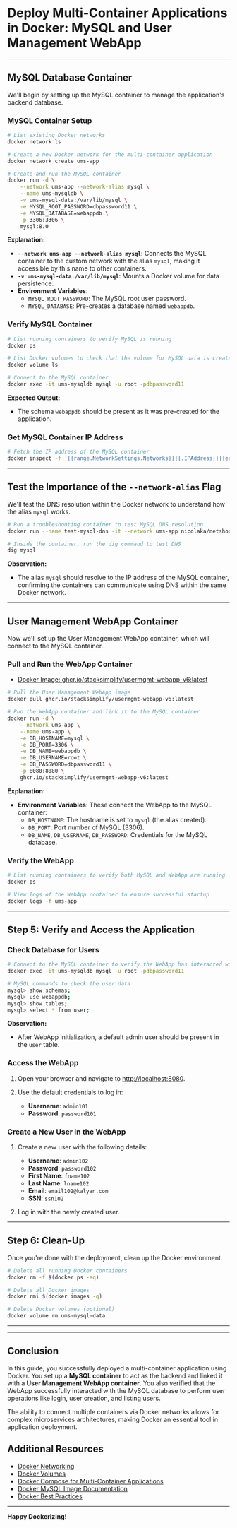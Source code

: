
# Deploy Multi-Container Applications in Docker: MySQL and User Management WebApp

---

## MySQL Database Container

We'll begin by setting up the MySQL container to manage the application's backend database.

### MySQL Container Setup

```bash
# List existing Docker networks
docker network ls

# Create a new Docker network for the multi-container application
docker network create ums-app

# Create and run the MySQL container
docker run -d \
    --network ums-app --network-alias mysql \
    --name ums-mysqldb \
    -v ums-mysql-data:/var/lib/mysql \
    -e MYSQL_ROOT_PASSWORD=dbpassword11 \
    -e MYSQL_DATABASE=webappdb \
    -p 3306:3306 \
    mysql:8.0
```

**Explanation:**

- **`--network ums-app --network-alias mysql`**: Connects the MySQL container to the custom network with the alias `mysql`, making it accessible by this name to other containers.
- **`-v ums-mysql-data:/var/lib/mysql`**: Mounts a Docker volume for data persistence.
- **Environment Variables**:
  - `MYSQL_ROOT_PASSWORD`: The MySQL root user password.
  - `MYSQL_DATABASE`: Pre-creates a database named `webappdb`.
  
### Verify MySQL Container

```bash
# List running containers to verify MySQL is running
docker ps

# List Docker volumes to check that the volume for MySQL data is created
docker volume ls

# Connect to the MySQL container
docker exec -it ums-mysqldb mysql -u root -pdbpassword11
```

**Expected Output:**

- The schema `webappdb` should be present as it was pre-created for the application.

### Get MySQL Container IP Address

```bash
# Fetch the IP address of the MySQL container
docker inspect -f '{{range.NetworkSettings.Networks}}{{.IPAddress}}{{end}}' ums-mysqldb
```

---

## Test the Importance of the `--network-alias` Flag

We'll test the DNS resolution within the Docker network to understand how the alias `mysql` works.

```bash
# Run a troubleshooting container to test MySQL DNS resolution
docker run --name test-mysql-dns -it --network ums-app nicolaka/netshoot

# Inside the container, run the dig command to test DNS
dig mysql
```

**Observation:**

- The alias `mysql` should resolve to the IP address of the MySQL container, confirming the containers can communicate using DNS within the same Docker network.

---

## User Management WebApp Container

Now we'll set up the User Management WebApp container, which will connect to the MySQL container.

### Pull and Run the WebApp Container
- [Docker Image: ghcr.io/stacksimplify/usermgmt-webapp-v6:latest](https://github.com/users/stacksimplify/packages/container/package/usermgmt-webapp-v6)
```bash
# Pull the User Management WebApp image
docker pull ghcr.io/stacksimplify/usermgmt-webapp-v6:latest

# Run the WebApp container and link it to the MySQL container
docker run -d \
    --network ums-app \
    --name ums-app \
    -e DB_HOSTNAME=mysql \
    -e DB_PORT=3306 \
    -e DB_NAME=webappdb \
    -e DB_USERNAME=root \
    -e DB_PASSWORD=dbpassword11 \
    -p 8080:8080 \
    ghcr.io/stacksimplify/usermgmt-webapp-v6:latest
```

**Explanation:**

- **Environment Variables**: These connect the WebApp to the MySQL container:
  - `DB_HOSTNAME`: The hostname is set to `mysql` (the alias created).
  - `DB_PORT`: Port number of MySQL (3306).
  - `DB_NAME`, `DB_USERNAME`, `DB_PASSWORD`: Credentials for the MySQL database.

### Verify the WebApp

```bash
# List running containers to verify both MySQL and WebApp are running
docker ps 

# View logs of the WebApp container to ensure successful startup
docker logs -f ums-app
```

---

## Step 5: Verify and Access the Application

### Check Database for Users

```bash
# Connect to the MySQL container to verify the WebApp has interacted with the database
docker exec -it ums-mysqldb mysql -u root -pdbpassword11

# MySQL commands to check the user data
mysql> show schemas;
mysql> use webappdb;
mysql> show tables;
mysql> select * from user;
```

**Observation:**

- After WebApp initialization, a default admin user should be present in the `user` table.

### Access the WebApp

1. Open your browser and navigate to [http://localhost:8080](http://localhost:8080).
2. Use the default credentials to log in:

   - **Username**: `admin101`
   - **Password**: `password101`

### Create a New User in the WebApp

1. Create a new user with the following details:

   - **Username**: `admin102`
   - **Password**: `password102`
   - **First Name**: `fname102`
   - **Last Name**: `lname102`
   - **Email**: `email102@kalyan.com`
   - **SSN**: `ssn102`

2. Log in with the newly created user.

---

## Step 6: Clean-Up

Once you're done with the deployment, clean up the Docker environment.

```bash
# Delete all running Docker containers
docker rm -f $(docker ps -aq)

# Delete all Docker images
docker rmi $(docker images -q)

# Delete Docker volumes (optional)
docker volume rm ums-mysql-data 
```

---

---

## Conclusion

In this guide, you successfully deployed a multi-container application using Docker. You set up a **MySQL container** to act as the backend and linked it with a **User Management WebApp container**. You also verified that the WebApp successfully interacted with the MySQL database to perform user operations like login, user creation, and listing users.

The ability to connect multiple containers via Docker networks allows for complex microservices architectures, making Docker an essential tool in application deployment.



## Additional Resources

- [Docker Networking](https://docs.docker.com/network/)
- [Docker Volumes](https://docs.docker.com/storage/volumes/)
- [Docker Compose for Multi-Container Applications](https://docs.docker.com/compose/)
- [Docker MySQL Image Documentation](https://hub.docker.com/_/mysql)
- [Docker Best Practices](https://docs.docker.com/develop/develop-images/dockerfile_best-practices/)

---

**Happy Dockerizing!**

